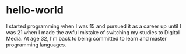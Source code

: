 # hello-world

I started programming when I was 15 and pursued it as a career up until I was 21 when I made the awful mistake of switching my studies to Digital Media. At age 32, I'm back to being committed to learn and master programming languages. 
